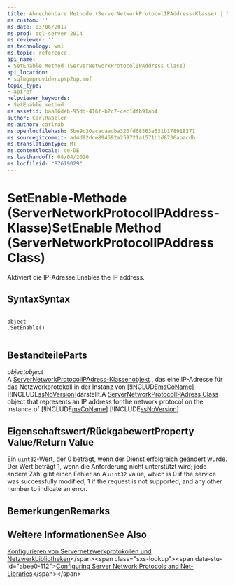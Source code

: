 ```yaml
---
title: Abrechenbare Methode (ServerNetworkProtocolIPAddress-Klasse) | Microsoft-Dokumentation
ms.custom: ''
ms.date: 03/06/2017
ms.prod: sql-server-2014
ms.reviewer: ''
ms.technology: wmi
ms.topic: reference
api_name:
- SetEnable Method (ServerNetworkProtocolIPAddress Class)
api_location:
- sqlmgmproviderxpsp2up.mof
topic_type:
- apiref
helpviewer_keywords:
- SetEnable method
ms.assetid: baa86deb-95dd-416f-b2c7-cec1dfb91ab4
author: CarlRabeler
ms.author: carlrab
ms.openlocfilehash: 5be9c30acacaedba320fd68363e531b178918271
ms.sourcegitcommit: ad4d92dce894592a259721a1571b1d8736abacdb
ms.translationtype: MT
ms.contentlocale: de-DE
ms.lasthandoff: 08/04/2020
ms.locfileid: "87619029"
---
```

# <a name="setenable-method-servernetworkprotocolipaddress-class"></a><span data-ttu-id="abee0-102">SetEnable-Methode (ServerNetworkProtocolIPAddress-Klasse)</span><span class="sxs-lookup"><span data-stu-id="abee0-102">SetEnable Method (ServerNetworkProtocolIPAddress Class)</span></span>
  <span data-ttu-id="abee0-103">Aktiviert die IP-Adresse.</span><span class="sxs-lookup"><span data-stu-id="abee0-103">Enables the IP address.</span></span>  
  
## <a name="syntax"></a><span data-ttu-id="abee0-104">Syntax</span><span class="sxs-lookup"><span data-stu-id="abee0-104">Syntax</span></span>  
  
```  
  
object  
.SetEnable()  
  
```  
  
## <a name="parts"></a><span data-ttu-id="abee0-105">Bestandteile</span><span class="sxs-lookup"><span data-stu-id="abee0-105">Parts</span></span>  
 <span data-ttu-id="abee0-106">*object*</span><span class="sxs-lookup"><span data-stu-id="abee0-106">*object*</span></span>  
 <span data-ttu-id="abee0-107">A [ServerNetworkProtocolIPAdress-Klassenobjekt](servernetworkprotocolipaddress-class.md) , das eine IP-Adresse für das Netzwerkprotokoll in der Instanz von [!INCLUDE[msCoName](../../../includes/msconame-md.md)] [!INCLUDE[ssNoVersion](../../../includes/ssnoversion-md.md)]darstellt.</span><span class="sxs-lookup"><span data-stu-id="abee0-107">A [ServerNetworkProtocolIPAdress Class](servernetworkprotocolipaddress-class.md) object that represents an IP address for the network protocol on the instance of [!INCLUDE[msCoName](../../../includes/msconame-md.md)] [!INCLUDE[ssNoVersion](../../../includes/ssnoversion-md.md)].</span></span>  
  
## <a name="property-valuereturn-value"></a><span data-ttu-id="abee0-108">Eigenschaftswert/Rückgabewert</span><span class="sxs-lookup"><span data-stu-id="abee0-108">Property Value/Return Value</span></span>  
 <span data-ttu-id="abee0-109">Ein `uint32`-Wert, der 0 beträgt, wenn der Dienst erfolgreich geändert wurde. Der Wert beträgt 1, wenn die Anforderung nicht unterstützt wird; jede andere Zahl gibt einen Fehler an.</span><span class="sxs-lookup"><span data-stu-id="abee0-109">A `uint32` value, which is 0 if the service was successfully modified, 1 if the request is not supported, and any other number to indicate an error.</span></span>  
  
## <a name="remarks"></a><span data-ttu-id="abee0-110">Bemerkungen</span><span class="sxs-lookup"><span data-stu-id="abee0-110">Remarks</span></span>  
  
## <a name="see-also"></a><span data-ttu-id="abee0-111">Weitere Informationen</span><span class="sxs-lookup"><span data-stu-id="abee0-111">See Also</span></span>  
 <span data-ttu-id="abee0-112">[Konfigurieren von Servernetzwerkprotokollen und Netzwerkbibliotheken](https://msdn.microsoft.com/library/ms177485\(v=sql.100\).aspx)</span><span class="sxs-lookup"><span data-stu-id="abee0-112">[Configuring Server Network Protocols and Net-Libraries](https://msdn.microsoft.com/library/ms177485\(v=sql.100\).aspx)</span></span>  
  
  
